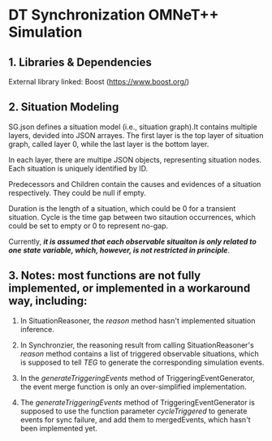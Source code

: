 # DT Synchronization OMNeT++ Simulation

## 1. Libraries & Dependencies

External library linked: Boost (https://www.boost.org/)

## 2. Situation Modeling

SG.json defines a situation model (i.e., situation graph).It contains multiple layers, devided into JSON arrayes. The first layer is the top layer of situation graph, called layer 0, while the last layer is the bottom layer.
 
In each layer, there are multipe JSON objects, representing situation nodes. Each situation is uniquely identified by ID.
 
Predecessors and Children contain the causes and evidences of a situation respectively. They could be null if empty. 

Duration is the length of a situation, which could be 0 for a transient situation. Cycle is the time gap between two sitaution occurrences, which could be set to empty or 0 to represent no-gap.

Currently, ***it is assumed that each observable situaiton is only related to one state variable, which, however, is not restricted in principle***.

## 3. Notes: most functions are not fully implemented, or implemented in a workaround way, including: 

1) In SituationReasoner, the *reason* method hasn't implemented situation inference.

2) In Synchronzier, the reasoning result from calling SituationReasoner's *reason* method contains a list of triggered observable situations,  which is supposed to tell *TEG* to generate the corresponding simulation events.

3) In the *generateTriggeringEvents* method of TriggeringEventGenerator, the event merge function is only an over-simplified implementation.

4) The *generateTriggeringEvents* method of TriggeringEventGenerator is supposed to use the function parameter *cycleTriggered* to generate events for sync failure, and add them to mergedEvents, which hasn't been implemented yet.